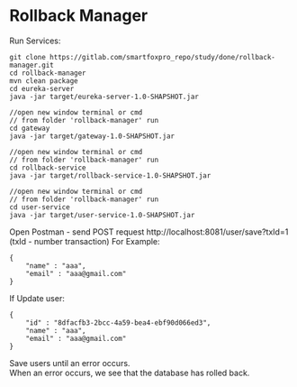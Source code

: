 # Rollback Manager

Run Services: 

```
git clone https://gitlab.com/smartfoxpro_repo/study/done/rollback-manager.git
cd rollback-manager
mvn clean package
cd eureka-server
java -jar target/eureka-server-1.0-SHAPSHOT.jar

//open new window terminal or cmd
// from folder 'rollback-manager' run 
cd gateway
java -jar target/gateway-1.0-SHAPSHOT.jar

//open new window terminal or cmd
// from folder 'rollback-manager' run 
cd rollback-service
java -jar target/rollback-service-1.0-SHAPSHOT.jar

//open new window terminal or cmd
// from folder 'rollback-manager' run 
cd user-service
java -jar target/user-service-1.0-SHAPSHOT.jar
```

Open Postman - send POST request http://localhost:8081/user/save?txId=1  
(txId - number transaction)
For Example:

```
{
    "name" : "aaa",
    "email" : "aaa@gmail.com"
}
```

If Update user: 

```
{
    "id" : "8dfacfb3-2bcc-4a59-bea4-ebf90d066ed3",
    "name" : "aaa",
    "email" : "aaa@gmail.com"
}
```
Save users until an error occurs.  
When an error occurs, we see that the database has rolled back.
 

